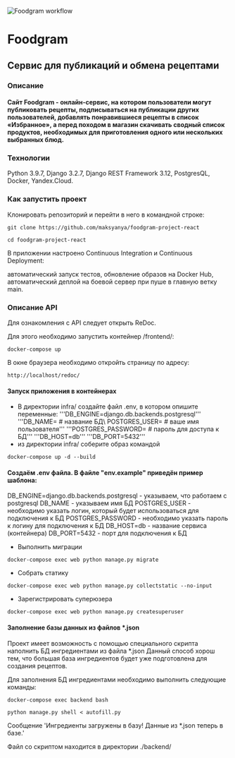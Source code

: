 ![Foodgram workflow](https://github.com/maksyanya/foodgram-project-react/actions/workflows/foodgram_workflow.yml/badge.svg?branch=master&event=push)

# Foodgram

## Cервис для публикаций и обмена рецептами

### Описание 
#### Cайт Foodgram - онлайн-сервис, на котором пользователи могут публиковать рецепты, подписываться на публикации других пользователей, добавлять понравившиеся рецепты в список «Избранное», а перед походом в магазин скачивать сводный список продуктов, необходимых для приготовления одного или нескольких выбранных блюд. 

### Технологии
Python 3.9.7, Django 3.2.7, Django REST Framework 3.12, PostgresQL, Docker, Yandex.Cloud.

### Как запустить проект

Клонировать репозиторий и перейти в него в командной строке:

```
git clone https://github.com/maksyanya/foodgram-project-react
```

```
cd foodgram-project-react
```

В приложении настроено Continuous Integration и Continuous Deployment:

автоматический запуск тестов,
обновление образов на Docker Hub,
автоматический деплой на боевой сервер при пуше в главную ветку main.

### Описание API

Для ознакомления с API следует открыть ReDoc.

Для этого необходимо запустить контейнер /frontend/:

```
docker-compose up
```

В окне браузера необходимо откройть страницу по адресу:

```
http://localhost/redoc/
```


#### Запуск приложения в контейнерах

- В директории infra/ создайте файл .env, в котором опишите переменные: '''DB_ENGINE=django.db.backends.postgresql''' '''DB_NAME= # название БД\ POSTGRES_USER= # ваше имя пользователя''' '''POSTGRES_PASSWORD= # пароль для доступа к БД''' '''DB_HOST=db''' '''DB_PORT=5432'''
- из директории infra/ соберите образ командой

```
docker-compose up -d --build
```

#### Создаём .env файла. В файле "env.example" приведён пример шаблона:

DB_ENGINE=django.db.backends.postgresql - указываем, что работаем с postgresql
DB_NAME - указываем имя БД
POSTGRES_USER - необходимо указать логин, который будет использоваться для подключения к БД
POSTGRES_PASSWORD - необходимо указать пароль к логину для подключения к БД
DB_HOST=db - название сервиса (контейнера)
DB_PORT=5432 - порт для подключения к БД

- Выполнить миграции

```
docker-compose exec web python manage.py migrate
```

- Собрать статику

```
docker-compose exec web python manage.py collectstatic --no-input
```

- Зарегистрировать суперюзера

```
docker-compose exec web python manage.py createsuperuser
```

#### Заполнение базы данных из файлов *.json

Проект имеет возможность с помощью специального скрипта наполнить БД ингредиентами из файла *.json
Данный способ хорош тем, что большая база ингредиентов будет уже подготовлена для создания рецептов.

Для заполнения БД ингредиентами необходимо выполнить следующие команды:

```
docker-compose exec backend bash
```
```
python manage.py shell < autofill.py
```

Сообщение 'Ингредиенты загружены в базу! Данные из *.json теперь в базе.'

Файл со скриптом находится в директории ./backend/
